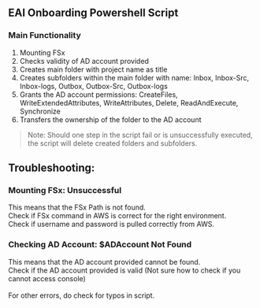## EAI Onboarding Powershell Script
### Main Functionality
1. Mounting FSx
2. Checks validity of AD account provided
3. Creates main folder with project name as title
4. Creates subfolders within the main folder with name: Inbox, Inbox-Src, Inbox-logs, Outbox, Outbox-Src, Outbox-logs
5. Grants the AD account permissions: CreateFiles, WriteExtendedAttributes, WriteAttributes, Delete, ReadAndExecute, Synchronize
6. Transfers the ownership of the folder to the AD account

> Note: Should one step in the script fail or is unsuccessfully executed, the script will delete created folders and subfolders.


## Troubleshooting:
### Mounting FSx: Unsuccessful
This means that the FSx Path is not found. <br>
Check if FSx command in AWS is correct for the right environment.<br>
Check if username and password is pulled correctly from AWS.<br>

### Checking AD Account: $ADAccount Not Found 
This means that the AD account provided cannot be found.<br>
Check if the AD account provided is valid (Not sure how to check if you cannot access console)<br>
<br>
For other errors, do check for typos in script.
